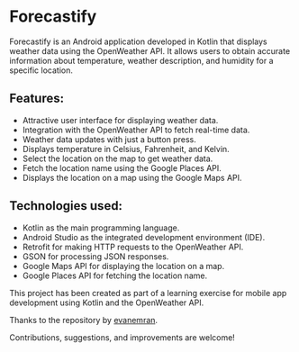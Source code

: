 # Forecastify

Forecastify is an Android application developed in Kotlin that displays weather data using the OpenWeather API. It allows users to obtain accurate information about temperature, weather description, and humidity for a specific location.

## Features:
- Attractive user interface for displaying weather data.
- Integration with the OpenWeather API to fetch real-time data.
- Weather data updates with just a button press.
- Displays temperature in Celsius, Fahrenheit, and Kelvin.
- Select the location on the map to get weather data.
- Fetch the location name using the Google Places API.
- Displays the location on a map using the Google Maps API.

## Technologies used:
- Kotlin as the main programming language.
- Android Studio as the integrated development environment (IDE).
- Retrofit for making HTTP requests to the OpenWeather API.
- GSON for processing JSON responses.
- Google Maps API for displaying the location on a map.
- Google Places API for fetching the location name.

This project has been created as part of a learning exercise for mobile app development using Kotlin and the OpenWeather API.

Thanks to the repository by [evanemran](https://github.com/evanemran/WeatherApp).

Contributions, suggestions, and improvements are welcome!
